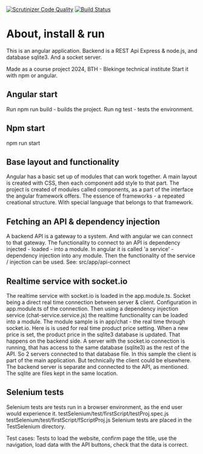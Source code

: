 [![Scrutinizer Code Quality](https://scrutinizer-ci.com/g/ylvali/frontendBTH/badges/quality-score.png?b=main)](https://scrutinizer-ci.com/g/ylvali/frontendBTH/?branch=main)
[![Build Status](https://scrutinizer-ci.com/g/ylvali/frontendBTH/badges/build.png?b=main)](https://scrutinizer-ci.com/g/ylvali/frontendBTH/build-status/main)


# About, install & run
This is an angular application.
Backend is a REST Api Express & node.js, and database sqlite3.
And a socket server.

Made as a course project 2024, BTH - Blekinge technical institute
Start it with npm or angular.
 
## Angular start
Run npm run build - builds the project. 
Run ng test       - tests the environment.

## Npm start
npm run start

## Base layout and functionality
Angular has a basic set up of modules that can work together. A main layout is created with CSS, 
then each component add style to that part. The project is created of modules called components, 
as a part of the interface the angular framework offers. The essence of frameworks - a repeated 
creational structure. With special language that belongs to that framework. 

## Fetching an API & dependency injection
A backend API is a gateway to a system. And with angular we can connect to that gateway. The functionality to connect to an API is dependency injected - loaded - into a module. 
In angular it is called 'a service' - dependency injection into any module. Then the functionality of the service / injection can be used.
See: src/app/api-connect 

## Realtime service with socket.io
The realtime service with socket.io is loaded in the app.module.ts. Socket being a direct real time connection between server & client.
Configuration in app.module.ts of the connection. Then using a dependency injection service (chat-service.service.js) the realtime functionality can be loaded into a module.
The module sample is in app/chat - the real time through socket.io. Here is is used for real time product price setting. 
When a new price is set, the product price in the sqlite3 database is updated. That happens on the backend side. A server with the socket.io connection is running,
that has access to the same database (sqlite3) as the rest of the API. So 2 servers connected to that database file. In this sample the client is part of the main application. But technically the client could be elsewhere. The backend server is separate and connected to the API, as mentioned. The sqlite are files kept in the same location. 

## Selenium tests
Selenium tests are tests run in a browser environment, as the end user would experience it.
testSelenium/test/firstScript/testProj.spec.js
testSelenium/test/firstScript/fScriptProj.js
Selenium tests are placed in the TestSelenium directory.

Test cases:
Tests to load the website,
confirm page the title,
use the navigation, 
load data with the API buttons,
check that the data is correct. 

<!-- # FROM THE ANGULAR DOCUMENTATION
## MyApp

This project was generated with [Angular CLI](https://github.com/angular/angular-cli) version 16.2.1.

### Development server

Run `ng serve` for a dev server. Navigate to `http://localhost:4200/`. The application will automatically reload if you change any of the source files.

### Code scaffolding

Run `ng generate component component-name` to generate a new component. You can also use `ng generate directive|pipe|service|class|guard|interface|enum|module`.

### Build

Run `ng build` to build the project. The build artifacts will be stored in the `dist/` directory.

### Running unit tests

Run `ng test` to execute the unit tests via [Karma](https://karma-runner.github.io).

### Running end-to-end tests

Run `ng e2e` to execute the end-to-end tests via a platform of your choice. To use this command, you need to first add a package that implements end-to-end testing capabilities.

### Further help

To get more help on the Angular CLI use `ng help` or go check out the [Angular CLI Overview and Command Reference](https://angular.io/cli) page. -->
